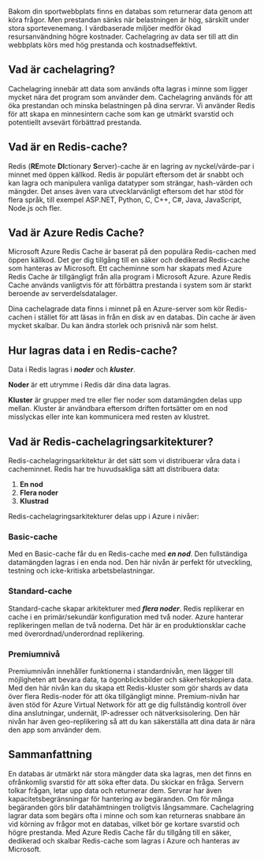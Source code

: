 Bakom din sportwebbplats finns en databas som returnerar data genom att köra frågor. Men prestandan sänks när belastningen är hög, särskilt under stora sportevenemang. I värdbaserade miljöer medför ökad resursanvändning högre kostnader. Cachelagring av data ser till att din webbplats körs med hög prestanda och kostnadseffektivt.

## <a name="what-is-caching"></a>Vad är cachelagring?

Cachelagring innebär att data som används ofta lagras i minne som ligger mycket nära det program som använder dem. Cachelagring används för att öka prestandan och minska belastningen på dina servrar. Vi använder Redis för att skapa en minnesintern cache som kan ge utmärkt svarstid och potentiellt avsevärt förbättrad prestanda.

## <a name="what-is-a-redis-cache"></a>Vad är en Redis-cache?

Redis (**RE**mote **DI**ctionary **S**erver)-cache är en lagring av nyckel/värde-par i minnet med öppen källkod. Redis är populärt eftersom det är snabbt och kan lagra och manipulera vanliga datatyper som strängar, hash-värden och mängder. Det anses även vara utvecklarvänligt eftersom det har stöd för flera språk, till exempel ASP.NET, Python, C, C++, C#, Java, JavaScript, Node.js och fler.

## <a name="what-is-azure-redis-cache"></a>Vad är Azure Redis Cache?

Microsoft Azure Redis Cache är baserat på den populära Redis-cachen med öppen källkod. Det ger dig tillgång till en säker och dedikerad Redis-cache som hanteras av Microsoft. Ett cacheminne som har skapats med Azure Redis Cache är tillgängligt från alla program i Microsoft Azure. Azure Redis Cache används vanligtvis för att förbättra prestanda i system som är starkt beroende av serverdelsdatalager.

Dina cachelagrade data finns i minnet på en Azure-server som kör Redis-cachen i stället för att läsas in från en disk av en databas. Din cache är även mycket skalbar. Du kan ändra storlek och prisnivå när som helst.

## <a name="how-is-data-stored-in-a-redis-cache"></a>Hur lagras data i en Redis-cache?

Data i Redis lagras i _**noder**_ och _**kluster**_.

**Noder** är ett utrymme i Redis där dina data lagras.

**Kluster** är grupper med tre eller fler noder som datamängden delas upp mellan. Kluster är användbara eftersom driften fortsätter om en nod misslyckas eller inte kan kommunicera med resten av klustret.

## <a name="what-are-redis-caching-architectures"></a>Vad är Redis-cachelagringsarkitekturer?

Redis-cachelagringsarkitektur är det sätt som vi distribuerar våra data i cacheminnet. Redis har tre huvudsakliga sätt att distribuera data:

1. **En nod**
1. **Flera noder**
1. **Klustrad**

Redis-cachelagringsarkitekturer delas upp i Azure i nivåer:

### <a name="basic-cache"></a>Basic-cache

Med en Basic-cache får du en Redis-cache med _**en nod**_. Den fullständiga datamängden lagras i en enda nod. Den här nivån är perfekt för utveckling, testning och icke-kritiska arbetsbelastningar.

### <a name="standard-cache"></a>Standard-cache

Standard-cache skapar arkitekturer med _**flera noder**_. Redis replikerar en cache i en primär/sekundär konfiguration med två noder. Azure hanterar replikeringen mellan de två noderna. Det här är en produktionsklar cache med överordnad/underordnad replikering.

### <a name="premium-tier"></a>Premiumnivå

Premiumnivån innehåller funktionerna i standardnivån, men lägger till möjligheten att bevara data, ta ögonblicksbilder och säkerhetskopiera data. Med den här nivån kan du skapa ett Redis-kluster som gör shards av data över flera Redis-noder för att öka tillgängligt minne. Premium-nivån har även stöd för Azure Virtual Network för att ge dig fullständig kontroll över dina anslutningar, undernät, IP-adresser och nätverksisolering. Den här nivån har även geo-replikering så att du kan säkerställa att dina data är nära den app som använder dem.

## <a name="summary"></a>Sammanfattning

En databas är utmärkt när stora mängder data ska lagras, men det finns en ofrånkomlig svarstid för att söka efter data. Du skickar en fråga. Servern tolkar frågan, letar upp data och returnerar dem. Servrar har även kapacitetsbegränsningar för hantering av begäranden. Om för många begäranden görs blir datahämtningen troligtvis långsammare. Cachelagring lagrar data som begärs ofta i minne och som kan returneras snabbare än vid körning av frågor mot en databas, vilket bör ge kortare svarstid och högre prestanda. Med Azure Redis Cache får du tillgång till en säker, dedikerad och skalbar Redis-cache som lagras i Azure och hanteras av Microsoft.
